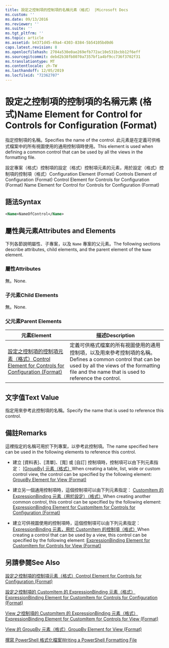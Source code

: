 ```yaml
---
title: 設定之控制項的控制項的名稱元素（格式） |Microsoft Docs
ms.custom: ''
ms.date: 09/13/2016
ms.reviewer: ''
ms.suite: ''
ms.tgt_pltfrm: ''
ms.topic: article
ms.assetid: b4371d45-49a4-4303-8384-5b54105bd0d6
caps.latest.revision: 8
ms.openlocfilehash: 2704a530e0ae269efb772ac10e531bcbb12f6eff
ms.sourcegitcommit: debd2b38fb8070a7357bf1a4bf9cc736f3702f31
ms.translationtype: MT
ms.contentlocale: zh-TW
ms.lasthandoff: 12/05/2019
ms.locfileid: "72362707"
---
```

# <a name="name-element-for-control-for-controls-for-configuration-format"></a><span data-ttu-id="624c0-102">設定之控制項的控制項的名稱元素 (格式)</span><span class="sxs-lookup"><span data-stu-id="624c0-102">Name Element for Control for Controls for Configuration (Format)</span></span>

<span data-ttu-id="624c0-103">指定控制項的名稱。</span><span class="sxs-lookup"><span data-stu-id="624c0-103">Specifies the name of the control.</span></span> <span data-ttu-id="624c0-104">此元素是在定義可供格式檔案中的所有視圖使用的通用控制項時使用。</span><span class="sxs-lookup"><span data-stu-id="624c0-104">This element is used when defining a common control that can be used by all the views in the formatting file.</span></span>

<span data-ttu-id="624c0-105">設定專案（格式）控制項的設定（格式）控制項元素的元素，用於設定（格式）控制項的控制項（格式）</span><span class="sxs-lookup"><span data-stu-id="624c0-105">Configuration Element (Format) Controls Element of Configuration (Format) Control Element for Controls for Configuration (Format) Name Element for Control for Controls for Configuration (Format)</span></span>

## <a name="syntax"></a><span data-ttu-id="624c0-106">語法</span><span class="sxs-lookup"><span data-stu-id="624c0-106">Syntax</span></span>

```xml
<Name>NameOfControl</Name>

```

## <a name="attributes-and-elements"></a><span data-ttu-id="624c0-107">屬性與元素</span><span class="sxs-lookup"><span data-stu-id="624c0-107">Attributes and Elements</span></span>

<span data-ttu-id="624c0-108">下列各節說明屬性、子專案，以及 `Name` 專案的父元素。</span><span class="sxs-lookup"><span data-stu-id="624c0-108">The following sections describe attributes, child elements, and the parent element of the `Name` element.</span></span>

### <a name="attributes"></a><span data-ttu-id="624c0-109">屬性</span><span class="sxs-lookup"><span data-stu-id="624c0-109">Attributes</span></span>

<span data-ttu-id="624c0-110">無。</span><span class="sxs-lookup"><span data-stu-id="624c0-110">None.</span></span>

### <a name="child-elements"></a><span data-ttu-id="624c0-111">子元素</span><span class="sxs-lookup"><span data-stu-id="624c0-111">Child Elements</span></span>

<span data-ttu-id="624c0-112">無。</span><span class="sxs-lookup"><span data-stu-id="624c0-112">None.</span></span>

### <a name="parent-elements"></a><span data-ttu-id="624c0-113">父元素</span><span class="sxs-lookup"><span data-stu-id="624c0-113">Parent Elements</span></span>

|<span data-ttu-id="624c0-114">元素</span><span class="sxs-lookup"><span data-stu-id="624c0-114">Element</span></span>|<span data-ttu-id="624c0-115">描述</span><span class="sxs-lookup"><span data-stu-id="624c0-115">Description</span></span>|
|-------------|-----------------|
|[<span data-ttu-id="624c0-116">設定之控制項的控制項元素（格式）</span><span class="sxs-lookup"><span data-stu-id="624c0-116">Control Element for Controls for Configuration (Format)</span></span>](./control-element-for-controls-for-configuration-format.md)|<span data-ttu-id="624c0-117">定義可供格式檔案的所有視圖使用的通用控制項，以及用來參考控制項的名稱。</span><span class="sxs-lookup"><span data-stu-id="624c0-117">Defines a common control that can be used by all the views of the formatting file and the name that is used to reference the control.</span></span>|

## <a name="text-value"></a><span data-ttu-id="624c0-118">文字值</span><span class="sxs-lookup"><span data-stu-id="624c0-118">Text Value</span></span>

<span data-ttu-id="624c0-119">指定用來參考此控制項的名稱。</span><span class="sxs-lookup"><span data-stu-id="624c0-119">Specify the name that is used to reference this control.</span></span>

## <a name="remarks"></a><span data-ttu-id="624c0-120">備註</span><span class="sxs-lookup"><span data-stu-id="624c0-120">Remarks</span></span>

<span data-ttu-id="624c0-121">這裡指定的名稱可用於下列專案，以參考此控制項。</span><span class="sxs-lookup"><span data-stu-id="624c0-121">The name specified here can be used in the following elements to reference this control.</span></span>

- <span data-ttu-id="624c0-122">建立 [資料表]、[清單]、[寬] 或 [自訂] 控制項時，控制項可以由下列元素指定： [ [GroupBy] 元素（格式）](./groupby-element-for-view-format.md)</span><span class="sxs-lookup"><span data-stu-id="624c0-122">When creating a table, list, wide or custom control view, the control can be specified by the following element: [GroupBy Element for View (Format)](./groupby-element-for-view-format.md)</span></span>

- <span data-ttu-id="624c0-123">建立另一個通用控制項時，這個控制項可以由下列元素指定： [CustomItem 的 ExpressionBinding 元素（用於設定）（格式）](./expressionbinding-element-for-customitem-for-controls-for-configuration-format.md)</span><span class="sxs-lookup"><span data-stu-id="624c0-123">When creating another common control, this control can be specified by the following element: [ExpressionBinding Element for CustomItem for Controls for Configuration (Format)](./expressionbinding-element-for-customitem-for-controls-for-configuration-format.md)</span></span>

- <span data-ttu-id="624c0-124">建立可供視圖使用的控制項時，這個控制項可以由下列元素指定： [ExpressionBinding 元素，用於 CustomItem 的控制項（格式）](./expressionbinding-element-for-customitem-for-controls-for-view-format.md)</span><span class="sxs-lookup"><span data-stu-id="624c0-124">When creating a control that can be used by a view, this control can be specified by the following element: [ExpressionBinding Element for CustomItem for Controls for View (Format)](./expressionbinding-element-for-customitem-for-controls-for-view-format.md)</span></span>

## <a name="see-also"></a><span data-ttu-id="624c0-125">另請參閱</span><span class="sxs-lookup"><span data-stu-id="624c0-125">See Also</span></span>

[<span data-ttu-id="624c0-126">設定之控制項的控制項元素（格式）</span><span class="sxs-lookup"><span data-stu-id="624c0-126">Control Element for Controls for Configuration (Format)</span></span>](./control-element-for-controls-for-configuration-format.md)

[<span data-ttu-id="624c0-127">設定之控制項的 CustomItem 的 ExpressionBinding 元素（格式）</span><span class="sxs-lookup"><span data-stu-id="624c0-127">ExpressionBinding Element for CustomItem for Controls for Configuration (Format)</span></span>](./expressionbinding-element-for-customitem-for-controls-for-configuration-format.md)

[<span data-ttu-id="624c0-128">View 之控制項的 CustomItem 的 ExpressionBinding 元素（格式）</span><span class="sxs-lookup"><span data-stu-id="624c0-128">ExpressionBinding Element for CustomItem for Controls for View (Format)</span></span>](./expressionbinding-element-for-customitem-for-controls-for-view-format.md)

[<span data-ttu-id="624c0-129">View 的 GroupBy 元素（格式）</span><span class="sxs-lookup"><span data-stu-id="624c0-129">GroupBy Element for View (Format)</span></span>](./groupby-element-for-view-format.md)

[<span data-ttu-id="624c0-130">撰寫 PowerShell 格式化檔案</span><span class="sxs-lookup"><span data-stu-id="624c0-130">Writing a PowerShell Formatting File</span></span>](./writing-a-powershell-formatting-file.md)
